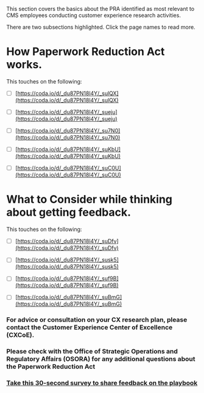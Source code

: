 This section covers the basics about the PRA identified as most relevant to CMS employees conducting customer experience research activities. 

There are two subsections highlighted. Click the page names to read more. 

# How Paperwork Reduction Act works.

This touches on the following:

- [ ] [https://coda.io/d/_du87PN18l4Y/_sulQX](https://coda.io/d/_du87PN18l4Y/_sulQX) 
- [ ] [https://coda.io/d/_du87PN18l4Y/_sueju](https://coda.io/d/_du87PN18l4Y/_sueju) 
- [ ] [https://coda.io/d/_du87PN18l4Y/_su7N0](https://coda.io/d/_du87PN18l4Y/_su7N0) 
- [ ] [https://coda.io/d/_du87PN18l4Y/_suKbU](https://coda.io/d/_du87PN18l4Y/_suKbU) 
- [ ] [https://coda.io/d/_du87PN18l4Y/_suC0U](https://coda.io/d/_du87PN18l4Y/_suC0U) 



# What to Consider while thinking about getting feedback.

This touches on the following:

- [ ] [https://coda.io/d/_du87PN18l4Y/_suDfv](https://coda.io/d/_du87PN18l4Y/_suDfv) 
- [ ] [https://coda.io/d/_du87PN18l4Y/_susk5](https://coda.io/d/_du87PN18l4Y/_susk5) 
- [ ] [https://coda.io/d/_du87PN18l4Y/_suf9B](https://coda.io/d/_du87PN18l4Y/_suf9B) 
- [ ] [https://coda.io/d/_du87PN18l4Y/_suBmG](https://coda.io/d/_du87PN18l4Y/_suBmG) 



### For advice or consultation on your CX research plan,  please contact the Customer Experience Center of Excellence (CXCoE).  

### Please check with the Office of Strategic Operations and Regulatory Affairs (OSORA) for any additional questions about the Paperwork Reduction Act

### [Take this 30-second survey to share feedback on the playbook](https://touchpoints.app.cloud.gov/touchpoints/e23d80bc/submit)

